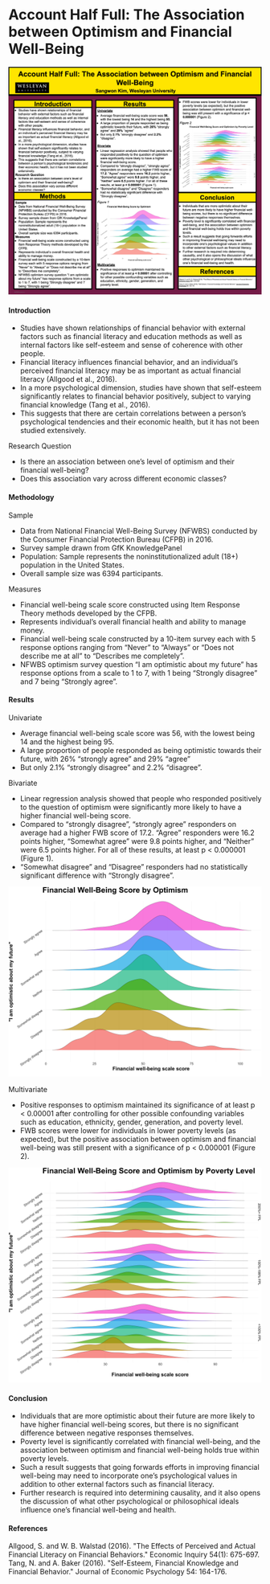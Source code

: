 # Account Half Full: The Association between Optimism and Financial Well-Being

<p align="center">
<img src="static/final_poster.png">
</p>

#### Introduction
* Studies have shown relationships of financial behavior with external factors such as financial literacy and education methods as well as internal factors like self-esteem and sense of coherence with other people.
* Financial literacy influences financial behavior, and an individual’s perceived financial literacy may be as important as actual financial literacy (Allgood et al., 2016).
* In a more psychological dimension, studies have shown that self-esteem significantly relates to financial behavior positively, subject to varying financial knowledge (Tang et al., 2016).
* This suggests that there are certain correlations between a person’s psychological tendencies and their economic health, but it has not been studied extensively.

Research Question
* Is there an association between one’s level of optimism and their financial well-being?
* Does this association vary across different economic classes?


#### Methodology

Sample
* Data from National Financial Well-Being Survey (NFWBS) conducted by the Consumer Financial Protection Bureau (CFPB) in 2016.
* Survey sample drawn from GfK KnowledgePanel
* Population: Sample represents the noninstitutionalized adult (18+) population in the United States.
* Overall sample size was 6394 participants.

Measures
* Financial well-being scale score constructed using Item Response Theory methods developed by the CFPB.
* Represents individual’s overall financial health and ability to manage money.
* Financial well-being scale constructed by a 10-item survey each with 5 response options ranging from “Never” to “Always” or “Does not describe me at all” to “Describes me completely”.
* NFWBS optimism survey question “I am optimistic about my future” has response options from a scale to 1 to 7, with 1 being “Strongly disagree” and 7 being “Strongly agree”.


#### Results

Univariate
* Average financial well-being scale score was 56, with the lowest being 14 and the highest being 95.
* A large proportion of people responded as being optimistic towards their future, with 26% “strongly agree” and 29% “agree”
* But only 2.1% “strongly disagree” and 2.2% “disagree”.

Bivariate
* Linear regression analysis showed that people who responded positively to the question of optimism were significantly more likely to have a higher financial well-being score.
* Compared to “strongly disagree”, “strongly agree” responders on average had a higher FWB score of 17.2. “Agree” responders were 16.2 points higher, “Somewhat agree” were 9.8 points higher, and “Neither” were 6.5 points higher. For all of these results, at least p < 0.000001 (Figure 1).
* “Somewhat disagree” and “Disagree” responders had no statistically significant difference with “Strongly disagree”.

<p align="center">
<img src="static/figure_1.png">
</p>

Multivariate
* Positive responses to optimism maintained its significance of at least p < 0.00001 after controlling for other possible confounding variables such as education, ethnicity, gender, generation, and poverty level.
* FWB scores were lower for individuals in lower poverty levels (as expected), but the positive association between optimism and financial well-being was still present with a significance of p < 0.000001 (Figure 2).

<p align="center">
<img src="static/figure_2.png">
</p>

#### Conclusion
* Individuals that are more optimistic about their future are more likely to have higher financial well-being scores, but there is no significant difference between negative responses themselves.
* Poverty level is significantly correlated with financial well-being, and the association between optimism and financial well-being holds true within poverty levels.
* Such a result suggests that going forwards efforts in improving financial well-being may need to incorporate one’s psychological values in addition to other external factors such as financial literacy.
* Further research is required into determining causality, and it also opens the discussion of what other psychological or philosophical ideals influence one’s financial well-being and health.

#### References
Allgood, S. and W. B. Walstad (2016). "The Effects of Perceived and Actual Financial Literacy on Financial Behaviors." Economic Inquiry 54(1): 675-697.
Tang, N. and A. Baker (2016). "Self-Esteem, Financial Knowledge and Financial Behavior." Journal of Economic Psychology 54: 164-176.
